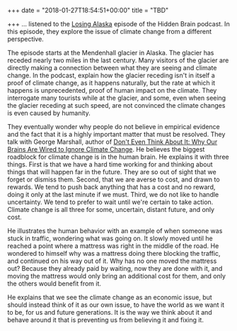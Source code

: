 +++
date = "2018-01-27T18:54:51+00:00"
title = "TBD"

+++
... listened to the [Losing Alaska](https://www.npr.org/2016/04/18/474685770/why-our-brains-werent-made-to-deal-with-climate-change) episode of the Hidden Brain podcast. In this episode, they explore the issue of climate change from a different perspective.

The episode starts at the Mendenhall glacier in Alaska. The glacier has receded nearly two miles in the last century. Many visitors of the glacier are directly making a connection between what they are seeing and climate change. In the podcast, explain how the glacier receding isn't in itself a proof of climate change, as it happens naturally, but the rate at which it happens is unprecedented, proof of human impact on the climate. They interrogate many tourists while at the glacier, and some, even when seeing the glacier receding at such speed, are not convinced the climate changes is even caused by humanity.

They eventually wonder why people do not believe in empirical evidence and the fact that it is a highly important matter that must be resolved. They talk with George Marshall, author of [Don't Even Think About It: Why Our Brains Are Wired to Ignore Climate Change](https://www.amazon.ca/Dont-Even-Think-About-Climate/dp/1620401339). He believes the biggest roadblock for climate change is in the human brain. He explains it with three things. First is that we have a hard time working for and thinking about things that will happen far in the future. They are so out of sight that we forget or dismiss them. Second, that we are averse to cost, and drawn to rewards. We tend to push back anything that has a cost and no reward, doing it only at the last minute if we must. Third, we do not like to handle uncertainty. We tend to prefer to wait until we're certain to take action. Climate change is all three for some, uncertain, distant future, and only cost.

He illustrates the human behavior with an example of when someone was stuck in traffic, wondering what was going on. It slowly moved until he reached a point where a mattress was right in the middle of the road. He wondered to himself why was a mattress doing there blocking the traffic, and continued on his way out of it. Why has no one moved the mattress out? Because they already paid by waiting, now they are done with it, and moving the mattress would only bring an additional cost for them, and only the others would benefit from it.

He explains that we see the climate change as an economic issue, but should instead think of it as our own issue, to have the world as we want it to be, for us and future generations. It is the way we think about it and behave around it that is preventing us from believing it and fixing it.